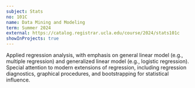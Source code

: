 ```yaml
---
subject: Stats
no: 101C
name: Data Mining and Modeling
term: Summer 2024
external: https://catalog.registrar.ucla.edu/course/2024/stats101c
showInProjects: true
---
```


Applied regression analysis, with emphasis on general linear model (e.g., multiple regression) and generalized linear model (e.g., logistic regression). Special attention to modern extensions of regression, including regression diagnostics, graphical procedures, and bootstrapping for statistical influence.
